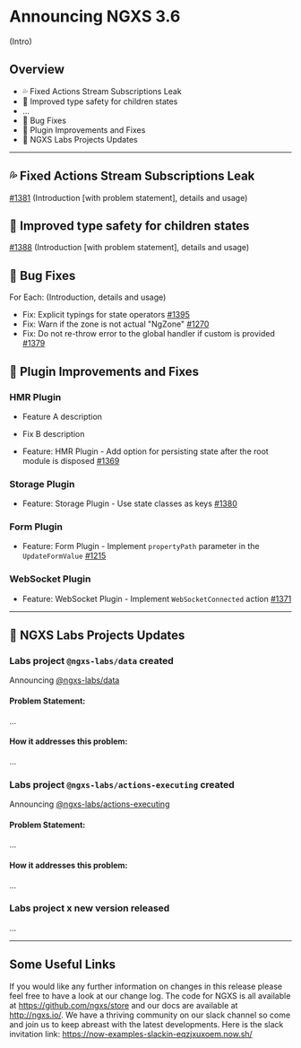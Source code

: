 # Announcing NGXS 3.6

(Intro)

## Overview
- 💦 Fixed Actions Stream Subscriptions Leak
- 🚧 Improved type safety for children states
- ...
- 🐛 Bug Fixes
- 🔌 Plugin Improvements and Fixes
- 🔬 NGXS Labs Projects Updates

---

## 💦 Fixed Actions Stream Subscriptions Leak

[#1381](https://github.com/ngxs/store/pull/1381)
(Introduction [with problem statement], details and usage)

## 🚧 Improved type safety for children states

[#1388](https://github.com/ngxs/store/pull/1388)
(Introduction [with problem statement], details and usage)


## 🐛 Bug Fixes

For Each:
(Introduction, details and usage)

- Fix: Explicit typings for state operators [#1395](https://github.com/ngxs/store/pull/1395)
- Fix: Warn if the zone is not actual "NgZone" [#1270](https://github.com/ngxs/store/pull/1270)
- Fix: Do not re-throw error to the global handler if custom is provided [#1379](https://github.com/ngxs/store/pull/1379)


## 🔌 Plugin Improvements and Fixes

### HMR Plugin
- Feature A description
- Fix B description

- Feature: HMR Plugin - Add option for persisting state after the root module is disposed [#1369](https://github.com/ngxs/store/pull/1369)

### Storage Plugin
- Feature: Storage Plugin - Use state classes as keys [#1380](https://github.com/ngxs/store/pull/1380)

### Form Plugin
- Feature: Form Plugin - Implement `propertyPath` parameter in the `UpdateFormValue` [#1215](https://github.com/ngxs/store/pull/1215)

### WebSocket Plugin
- Feature: WebSocket Plugin - Implement `WebSocketConnected` action [#1371](https://github.com/ngxs/store/pull/1371)

---

## 🔬 NGXS Labs Projects Updates

### Labs project `@ngxs-labs/data` created

Announcing [@ngxs-labs/data](https://github.com/ngxs-labs/data)

#### Problem Statement:
...

#### How it addresses this problem:
...

### Labs project `@ngxs-labs/actions-executing` created

Announcing [@ngxs-labs/actions-executing](https://github.com/ngxs-labs/actions-executing)

#### Problem Statement:
...

#### How it addresses this problem:
...

### Labs project x new version released
...

---

## Some Useful Links
If you would like any further information on changes in this release please feel free to have a look at our change log. The code for NGXS is all available at https://github.com/ngxs/store and our docs are available at http://ngxs.io/. We have a thriving community on our slack channel so come and join us to keep abreast with the latest developments. Here is the slack invitation link: https://now-examples-slackin-eqzjxuxoem.now.sh/
